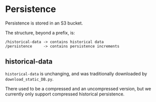 # Persistence

Persistence is stored in an S3 bucket.

The structure, beyond a prefix, is:

```
/historical-data -> contains historical data
/persistence     -> contains persistence increments
```

## historical-data

`historical-data` is unchanging, and was traditionally downloaded by `download_static_DB.py`.

There used to be a compressed and an uncompressed version, but we currently only support compressed historical persistence.



